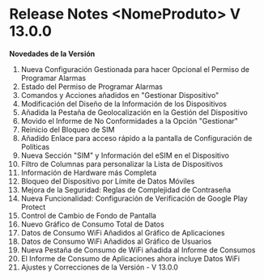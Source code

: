# Release Notes \<NomeProduto> V 13.0.0

**Novedades de la Versión**

1. Nueva Configuración Gestionada para hacer Opcional el Permiso de Programar Alarmas
2. Estado del Permiso de Programar Alarmas
3. Comandos y Acciones añadidos en "Gestionar Dispositivo"
4. Modificación del Diseño de la Información de los Dispositivos
5. Añadida la Pestaña de Geolocalización en la Gestión del Dispositivo
6. Movido el Informe de No Conformidades a la Opción "Gestionar"
7. Reinicio del Bloqueo de SIM
8. Añadido Enlace para acceso rápido a la pantalla de Configuración de Políticas
9. Nueva Sección "SIM" y Información del eSIM en el Dispositivo
10. Filtro de Columnas para personalizar la Lista de Dispositivos
11. Información de Hardware más Completa
12. Bloqueo del Dispositivo por Límite de Datos Móviles
13. Mejora de la Seguridad: Reglas de Complejidad de Contraseña
14. Nueva Funcionalidad: Configuración de Verificación de Google Play Protect
15. Control de Cambio de Fondo de Pantalla
16. Nuevo Gráfico de Consumo Total de Datos
17. Datos de Consumo WiFi Añadidos al Gráfico de Aplicaciones
18. Datos de Consumo WiFi Añadidos al Gráfico de Usuarios
19. Nueva Pestaña de Consumo de WiFi añadida al Informe de Consumos
20. El Informe de Consumo de Aplicaciones ahora incluye Datos WiFi
21. Ajustes y Correcciones de la Versión - V 13.0.0
